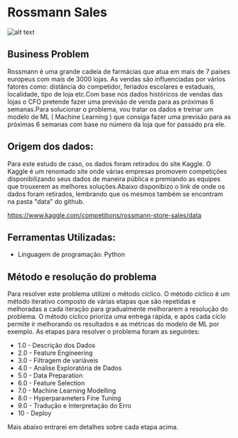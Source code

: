 # Rossmann Sales
![alt text]( https://github.com/OscarFantozzi/rossmann_sales/blob/main/img/rossmann.jpg)

## Business Problem
Rossmann é uma grande cadeia de farmácias que atua em mais de 7 países europeus com mais de 3000 lojas. As vendas são influenciadas por vários fatores como: distância do competidor, feriados escolares e estaduais, localidade, tipo de loja etc.Com base nos dados históricos de vendas das lojas o CFO pretende fazer uma previsão de venda para as próximas 6 semanas.Para solucionar o problema, vou tratar os dados e treinar um modelo de ML ( Machine Learning ) que consiga fazer uma previsão para as próximas 6 semanas com base no número da loja que for passado pra ele.

## Origem dos dados:
Para este estudo de caso, os dados foram retirados do site Kaggle. O Kaggle é um renomado site onde várias empresas promovem competições disponibilizando seus dados de maneira pública e premiando as equipes que trouxerem as melhores soluções.Abaixo disponibizo o link de onde os dados foram retirados, lembrando que os mesmos também se encontram na pasta "data" do github.

https://www.kaggle.com/competitions/rossmann-store-sales/data

## Ferramentas Utilizadas:
* Linguagem de programação: Python

## Método e resolução do problema
Para resolver este problema utilizei o método cíclico. O método cíclico 
é um método iterativo composto de várias etapas que são repetidas e melhoradas a cada iteração para gradualmente melhorarem a resolução do problema. O método cíclico prioriza uma entrega rápida, e após cada cíclo permite ir melhorando os resultados e as métricas do modelo de ML por exemplo.
As etapas para resolver o problema foram as seguintes:
* 1.0 - Descrição dos Dados
* 2.0 - Feature Engineering
* 3.0 - Filtragem de variáveis
* 4.0 - Análise Exploratória de Dados
* 5.0 - Data Preparation
* 6.0 - Feature Selection
* 7.0 - Machine Learning Modelling
* 8.0 - Hyperparameters Fine Tuning
* 9.0 - Tradução e Interpretação do Erro
* 10  - Deploy

Mais abaixo entrarei em detalhes sobre cada etapa acima.
